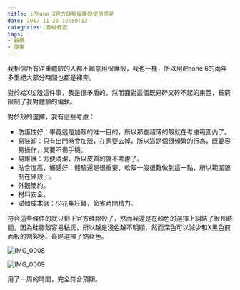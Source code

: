 ```yaml
---
title: iPhone X官方硅膠保護殼使用感受
date: 2017-11-26 12:50:13
categories: 青梅煮酒
tags:
- 數碼
- 隨筆
---
```

我相信所有注重體驗的人都不願意用保護殼，我也一樣，所以用iPhone 6的兩年多里絕大部分時間也都是裸奔。

對於給X加殼這件事，我是很矛盾的，然而面對這個既易碎又碎不起的東西，貧窮限制了我對體驗的偏執。

對於殼的選擇，我有這些考慮：

* 防護性好：畢竟這是加殼的唯一目的，所以那些超薄的殼就在考慮範圍內了。
* 易裝卸：只有出門時會加殼，在家要去掉，所以這是個很頻繁的行為，既要容易操作，又要不傷手機。
* 易維護：方便清潔，所以皮質的就不考慮了。
* 貼合度高，觸感好：體驗還是很重要，軟殼一般很難做到這一點，所以範圍限制在硬殼上。
* 外觀簡約。
* 材料安全。
* 試錯成本低：少花冤枉錢，節省時間精力。

符合這些條件的就只剩下官方硅膠殼了，然而我還是在顏色的選擇上糾結了很長時間。因為硅膠殼容易粘灰，所以越是淺色越不明顯，然而深色可以減少和X黑色前面板的割裂感。最終選擇了鈷藍色。

![IMG_0008](http://ou1l9js54.bkt.clouddn.com/2017-11-26-IMG_0008.JPG)

![IMG_0009](http://ou1l9js54.bkt.clouddn.com/2017-11-26-IMG_0009.JPG)

用了一周的時間，完全符合預期。

